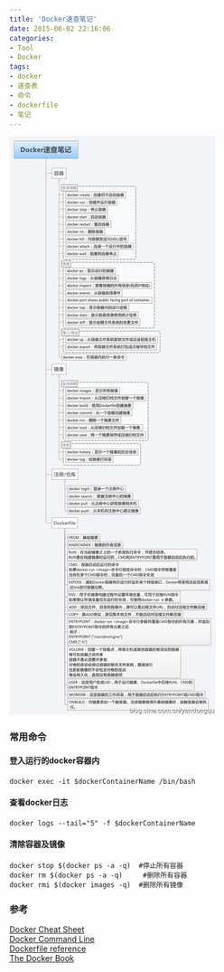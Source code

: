 ```yaml
---
title: 'Docker速查笔记'
date: 2015-06-02 22:16:06
categories: 
- Tool
- Docker
tags: 
- docker
- 速查表
- 命令
- dockerfile
- 笔记
---
```

![Docker速查笔记](/images/2015/6/0026uWfMgy6ThXuVivB67.jpg)
### 常用命令

#### 登入运行的docker容器内
```
docker exec -it $dockerContainerName /bin/bash
```

#### 查看docker日志
```
docker logs --tail="5" -f $dockerContainerName
```

#### 清除容器及镜像
```
docker stop $(docker ps -a -q)  #停止所有容器
docker rm $(docker ps -a -q)     #删除所有容器
docker rmi $(docker images -q)  #删除所有镜像
```

### 参考

[Docker Cheat Sheet](https://github.com/wsargent/docker-cheat-sheet)    
[Docker Command Line](https://docs.docker.com/reference/commandline/cli/)    
[Dockerfile reference](https://docs.docker.com/reference/builder/#the-dockerignore-file)    
[The Docker Book](http://www.dockerbook.com/)    